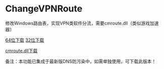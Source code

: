 # ChangeVPNRoute
修改Windows路由表，实现VPN类软件分流，需要cmroute.dll（类似游戏加速器）

[64位下载](https://lanzous.com/icxpjmb) [32位下载](https://lanzous.com/icxpjnc)

[cmroute.dll下载](https://lanzous.com/icxpbij)

备注：本功能已集成于最新版DNS防污染中，如需单独使用，可下载此版本！
